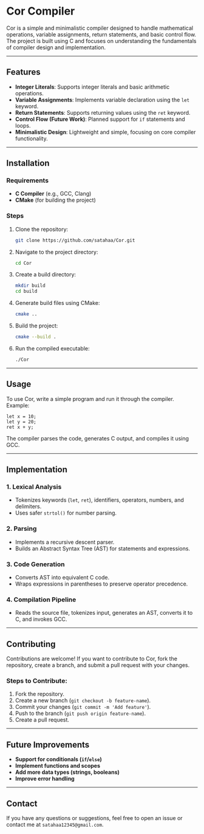 # Cor Compiler

Cor is a simple and minimalistic compiler designed to handle mathematical operations, variable assignments, return statements, and basic control flow. The project is built using C and focuses on understanding the fundamentals of compiler design and implementation.

---

## Features

- **Integer Literals**: Supports integer literals and basic arithmetic operations.
- **Variable Assignments**: Implements variable declaration using the `let` keyword.
- **Return Statements**: Supports returning values using the `ret` keyword.
- **Control Flow (Future Work)**: Planned support for `if` statements and loops.
- **Minimalistic Design**: Lightweight and simple, focusing on core compiler functionality.

---

## Installation

### Requirements

- **C Compiler** (e.g., GCC, Clang)
- **CMake** (for building the project)

### Steps

1. Clone the repository:
   ```bash
   git clone https://github.com/satahaa/Cor.git
   ```
2. Navigate to the project directory:
   ```bash
   cd Cor
   ```
3. Create a build directory:
   ```bash
   mkdir build
   cd build
   ```
4. Generate build files using CMake:
   ```bash
   cmake ..
   ```
5. Build the project:
   ```bash
   cmake --build .
   ```
6. Run the compiled executable:
   ```bash
   ./Cor
   ```

---

## Usage

To use Cor, write a simple program and run it through the compiler. Example:

```cor
let x = 10;
let y = 20;
ret x + y;
```

The compiler parses the code, generates C output, and compiles it using GCC.

---

## Implementation

### 1. Lexical Analysis
- Tokenizes keywords (`let`, `ret`), identifiers, operators, numbers, and delimiters.
- Uses safer `strtol()` for number parsing.

### 2. Parsing
- Implements a recursive descent parser.
- Builds an Abstract Syntax Tree (AST) for statements and expressions.

### 3. Code Generation
- Converts AST into equivalent C code.
- Wraps expressions in parentheses to preserve operator precedence.

### 4. Compilation Pipeline
- Reads the source file, tokenizes input, generates an AST, converts it to C, and invokes GCC.

---

## Contributing

Contributions are welcome! If you want to contribute to Cor, fork the repository, create a branch, and submit a pull request with your changes.

### Steps to Contribute:

1. Fork the repository.
2. Create a new branch (`git checkout -b feature-name`).
3. Commit your changes (`git commit -m 'Add feature'`).
4. Push to the branch (`git push origin feature-name`).
5. Create a pull request.

---

## Future Improvements

- **Support for conditionals (`if`/`else`)**
- **Implement functions and scopes**
- **Add more data types (strings, booleans)**
- **Improve error handling**

---

## Contact

If you have any questions or suggestions, feel free to open an issue or contact me at `satahaa12345@gmail.com`.

